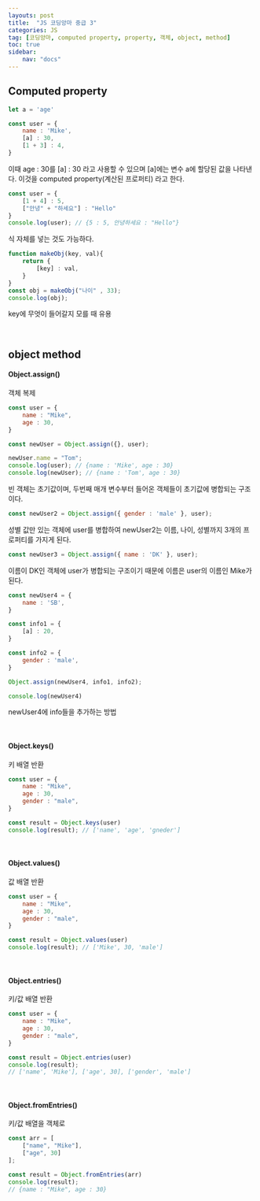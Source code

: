 ```yaml
---
layouts: post
title:  "JS 코딩앙마 중급 3"
categories: JS
tag: [코딩앙마, computed property, property, 객체, object, method]
toc: true
sidebar:
    nav: "docs"
---
```


## Computed property

```js
let a = 'age'

const user = {
    name : 'Mike',
    [a] : 30,
    [1 + 3] : 4,
}   
```
이때 age : 30를 [a] : 30 라고 사용할 수 있으며 [a]에는 변수 a에 할당된 값을 나타낸다. 이것을 computed property(계산된 프로퍼티) 라고 한다.


```js
const user = {
    [1 + 4] : 5,
    ["안녕" + "하세요"] : "Hello"
}
console.log(user); // {5 : 5, 안녕하세요 : "Hello"}
```

식 자체를 넣는 것도 가능하다.

```js
function makeObj(key, val){
    return {
        [key] : val, 
    }
}
const obj = makeObj("나이" , 33);
console.log(obj);
```
key에 무엇이 들어갈지 모를 때 유용

<br/>

## object method

#### Object.assign()
객체 복제

```js
const user = {
    name : "Mike",
    age : 30,
}

const newUser = Object.assign({}, user);

newUser.name = "Tom";
console.log(user); // {name : 'Mike', age : 30}
console.log(newUser); // {name : 'Tom', age : 30}
```
빈 객체는 초기값이며, 두번째 매개 변수부터 들어온 객체들이 초기값에 병합되는 구조이다.

```js
const newUser2 = Object.assign({ gender : 'male' }, user);
```
성별 값만 있는 객체에 user를 병합하여 newUser2는 이름, 나이, 성별까지 3개의 프로퍼티를 가지게 된다.

```js
const newUser3 = Object.assign({ name : 'DK' }, user);
```
이름이 DK인 객체에 user가 병합되는 구조이기 때문에 이름은 user의 이름인 Mike가 된다.

```js
const newUser4 = {
    name : 'SB',
}

const info1 = {
    [a] : 20,
}

const info2 = {
    gender : 'male',
}

Object.assign(newUser4, info1, info2);

console.log(newUser4)
```
newUser4에 info들을 추가하는 방법

<br/>

#### Object.keys()
키 배열 반환

```js
const user = {
    name : "Mike",
    age : 30,
    gender : "male",
}

const result = Object.keys(user)
console.log(result); // ['name', 'age', 'gneder']
```

<br/>

#### Object.values()
값 배열 반환

```js
const user = {
    name : "Mike",
    age : 30,
    gender : "male",
}

const result = Object.values(user)
console.log(result); // ['Mike', 30, 'male']
```

<br/>

#### Object.entries()
키/값 배열 반환

```js
const user = {
    name : "Mike",
    age : 30,
    gender : "male",
}

const result = Object.entries(user)
console.log(result);
// ['name', 'Mike'], ['age', 30], ['gender', 'male']
```

<br/>

#### Object.fromEntries()
키/값 배열을 객체로

```js
const arr = [
    ["name", "Mike"],
    ["age", 30]
];

const result = Object.fromEntries(arr)
console.log(result);
// {name : "Mike", age : 30}
```
